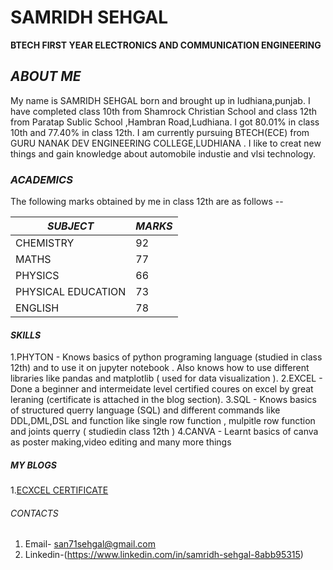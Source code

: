 # **SAMRIDH SEHGAL**

**BTECH FIRST YEAR ELECTRONICS AND COMMUNICATION ENGINEERING**

## *ABOUT ME*

My name is SAMRIDH SEHGAL born and brought up in ludhiana,punjab. I have completed class 10th from Shamrock Christian School and class 12th from Paratap Sublic School ,Hambran Road,Ludhiana. I got 80.01% in class 10th and 77.40% in class 12th. I am currently pursuing BTECH(ECE)
from GURU NANAK DEV ENGINEERING COLLEGE,LUDHIANA . I like to creat new things and gain knowledge about automobile industie and vlsi technology.

### *ACADEMICS*

The following marks obtained by me in class 12th are as follows --

|*SUBJECT*|*MARKS*|
|----------|------|
|CHEMISTRY|92|
|MATHS|77|
|PHYSICS|66|
|PHYSICAL EDUCATION|73|
|ENGLISH|78|

#### *SKILLS*

1.PHYTON - Knows basics of python programing language (studied in class 12th) and to use it on jupyter notebook . Also knows how to use different libraries like pandas and matplotlib ( used for data visualization ).
2.EXCEL - Done a beginner and intermeidate level certified coures on excel by great leraning (certificate is attached in the blog section).
3.SQL - Knows basics of structured querry language (SQL) and different commands like DDL,DML,DSL and function like single row function , mulpitle row function and joints querry ( studiedin class 12th )
4.CANVA - Learnt basics of canva as poster making,video editing and many more things 

##### *MY BLOGS*

1.[ECXCEL CERTIFICATE](myexperiance/EXCEL.md)

###### *CONTACTS*

1. Email- san71sehgal@gmail.com
2. Linkedin-(https://www.linkedin.com/in/samridh-sehgal-8abb95315)
   



